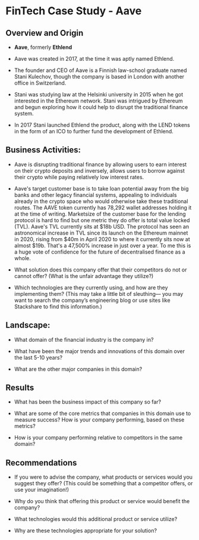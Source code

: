 # FinTech Case Study - Aave

## Overview and Origin

* **Aave**, formerly **Ethlend**

* Aave was created in 2017, at the time it was aptly named Ethlend.

* The founder and CEO of Aave is a Finnish law-school graduate named Stani Kulechov, though the company is based in London with another office in Switzerland.

* Stani was studying law at the Helsinki university in 2015 when he got interested in the Ethereum network. Stani was intrigued by Ethereum and begun exploring how it could help to disrupt the traditional finance system.

* In 2017 Stani launched Ethlend the product, along with the LEND tokens in the form of an ICO to further fund the development of Ethlend.


## Business Activities:

* Aave is disrupting traditional finance by allowing users to earn interest on their crypto deposits and inversely, allows users to borrow against their crypto while paying relatively low interest rates. 

* Aave's target customer base is to take loan potential away from the big banks and other legacy financial systems, appealing to individuals already in the crypto space who would otherwise take these traditional routes. The AAVE token currently has 78,292 wallet addresses holding it at the time of writing. Marketsize of the customer base for the lending protocol is hard to find but one metric they do offer is total value locked (TVL). Aave's TVL currently sits at $18b USD. The protocol has seen an astronomical increase in TVL since its launch on the Ethereum mainnet in 2020, rising from $40m in April 2020 to where it currently sits now at almost $19b. That's a 47,500% increase in just over a year. To me this is a huge vote of confidence for the future of decentralised finance as a whole.

* What solution does this company offer that their competitors do not or cannot offer? (What is the unfair advantage they utilize?)

* Which technologies are they currently using, and how are they implementing them? (This may take a little bit of sleuthing–– you may want to search the company’s engineering blog or use sites like Stackshare to find this information.)

## Landscape:

* What domain of the financial industry is the company in?

* What have been the major trends and innovations of this domain over the last 5-10 years?

* What are the other major companies in this domain?

## Results

* What has been the business impact of this company so far?

* What are some of the core metrics that companies in this domain use to measure success? How is your company performing, based on these metrics?

* How is your company performing relative to competitors in the same domain?

## Recommendations

* If you were to advise the company, what products or services would you suggest they offer? (This could be something that a competitor offers, or use your imagination!)

* Why do you think that offering this product or service would benefit the company?

* What technologies would this additional product or service utilize?

* Why are these technologies appropriate for your solution?
